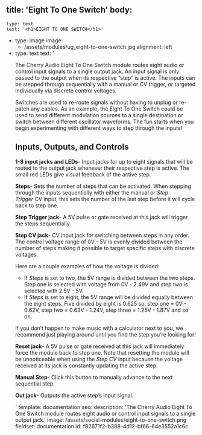 title: 'Eight To One Switch'
body:
  -
    type: text
    text: '<h1>EIGHT TO ONE SWITCH</h1>'
  -
    type: image
    image:
      - /assets/modules/ug_eight-to-one-switch.jpg
    alignment: left
  -
    type: text
    text: '<p>The Cherry Audio Eight To One Switch module routes eight audio or control input signals to a single output jack. An input signal is only passed to the output when its respective “step” is active. The inputs can be stepped through sequentially with a manual or CV trigger, or targeted individually via discrete control voltages.</p><p>Switches are used to re-route signals without having to unplug or re-patch any cables. As an example, the Eight To One Switch could be used to send different modulation sources to a single destination or switch between different oscillator waveforms. The fun starts when you begin experimenting with different ways to step through the inputs!</p><h2>Inputs, Outputs, and Controls</h2><p><strong>1-8 input jacks and LEDs</strong>- Input jacks for up to eight signals that will be routed to the output jack whenever their respective step is active. The small red LEDs give visual feedback of the active step.</p><p><strong>Steps</strong>- Sets the number of steps that can be activated. When stepping through the inputs sequentially with either the manual or <em>Step Trigger</em>&nbsp;CV input, this sets the number of the last step before it will cycle back to step one.</p><p><strong>Step Trigger jack</strong>- A 5V pulse or gate received at this jack will trigger the steps sequentially.</p><p><strong>Step CV jack</strong>- CV input jack for switching between steps in any order. The control voltage range of 0V - 5V is evenly divided between the number of steps making it possible to target specific steps with discrete voltages.</p><p>Here are a couple examples of how the voltage is divided:</p><ul><li>If <em>Steps</em>&nbsp;is set to two, the 5V range is divided between the two steps. Step one is selected with voltage from 0V - 2.49V and step two is selected with 2.5V - 5V.<br></li><li>If <em>Steps</em>&nbsp;is set to eight, the 5V range will be divided equally between the eight steps. Five divided by eight is 0.625 so, step one = 0V - 0.62V, step two = 0.63V - 1.24V, step three = 1.25V - 1.87V and so on.<br></li></ul><p>If you don’t happen to make music with a calculator next to you, we recommend just playing around until you find the step you’re looking for!</p><p><strong>Reset jack</strong>- A 5V pulse or gate received at this jack will immediately force the module back to step one. Note that resetting the module will be unnoticeable when using the <em>Step CV</em>&nbsp;input because the voltage received at its jack is constantly updating the active step.</p><p><strong>Manual Step</strong>- Click this button to manually advance to the next sequential step.</p><p><strong>Out jack</strong>- Outputs the active step’s input signal.</p>'
template: documentation
seo:
  description: 'The Cherry Audio Eight To One Switch module routes eight audio or control input signals to a single output jack.'
  image: /assets/social-modules/eight-to-one-switch.png
fieldset: documentation
id: f82671f2-b388-4d12-bf66-64e3552a1c6c
